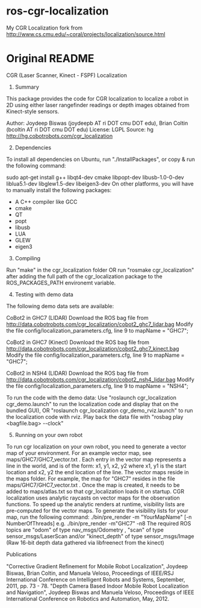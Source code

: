 ros-cgr-localization
====================

My CGR Localization fork from http://www.cs.cmu.edu/~coral/projects/localization/source.html

Original README
===============

CGR (Laser Scanner, Kinect - FSPF) Localization

1. Summary

This package provides the code for CGR localization to localize a robot in 2D using either laser rangefinder readings or depth images obtained from Kinect-style sensors.

Author: Joydeep Biswas (joydeepb AT ri DOT cmu DOT edu), Brian Coltin (bcoltin AT ri DOT cmu DOT edu)
License: LGPL
Source: hg http://hg.cobotrobots.com/cgr_localization

2. Dependencies

To install all dependencies on Ubuntu, run "./InstallPackages", or copy & run the following command:

sudo apt-get install g++ libqt4-dev cmake libpopt-dev libusb-1.0-0-dev liblua5.1-dev libglew1.5-dev libeigen3-dev 
On other platforms, you will have to manually install the following packages:
- A C++ compiler like GCC
- cmake
- QT
- popt
- libusb
- LUA
- GLEW
- eigen3

3. Compiling

Run "make" in the cgr_localization folder OR run "rosmake cgr_localization" after adding the full path of the cgr_localization package to the ROS_PACKAGES_PATH environemt variable.

4. Testing with demo data

The following demo data sets are available:

CoBot2 in GHC7 (LIDAR)
Download the ROS bag file from http://data.cobotrobots.com/cgr_localization/cobot2_ghc7_lidar.bag
Modify the file config/localization_parameters.cfg, line 9 to mapName = "GHC7"; 

CoBot2 in GHC7 (Kinect)
Download the ROS bag file from http://data.cobotrobots.com/cgr_localization/cobot2_ghc7_kinect.bag
Modify the file config/localization_parameters.cfg, line 9 to mapName = "GHC7"; 

CoBot2 in NSH4 (LIDAR)
Download the ROS bag file from http://data.cobotrobots.com/cgr_localization/cobot2_nsh4_lidar.bag
Modify the file config/localization_parameters.cfg, line 9 to mapName = "NSH4"; 

To run the code with the demo data:
Use "roslaunch cgr_localization cgr_demo.launch" to run the localization code and display that on the bundled GUI), OR
"roslaunch cgr_localization cgr_demo_rviz.launch" to run the localization code with rviz.
Play back the data file with "rosbag play <bagfile.bag> --clock"

5. Running on your own robot

To run cgr localization on your own robot, you need to generate a vector map of your environment. For an example vector map, see maps/GHC7/GHC7_vector.txt . Each entry in the vector map represents a line in the world, and is of the form:
x1, y1, x2, y2 
where x1, y1 is the start location and x2, y2 the end location of the line. The vector maps reside in the maps folder. For example, the map for "GHC7" resides in the file maps/GHC7/GHC7_vector.txt . Once the map is created, it needs to be added to maps/atlas.txt so that cgr_localization loads it on startup.
CGR localization uses analytic raycasts on vector maps for the observation functions. To speed up the analytic renders at runtime, visibility lists are pre-computed for the vector maps. To generate the visibility lists for your map, run the following command:
./bin/pre_render -m "YourMapName" [-n NumberOfThreads]
e.g. ./bin/pre_render -m"GHC7" -n8
The required ROS topics are "odom" of type nav_msgs/Odometry , "scan" of type sensor_msgs/LaserScan and/or "kinect_depth" of type sensor_msgs/Image (Raw 16-bit depth data gathered via libfreenect from the kinect)


Publications

"Corrective Gradient Reﬁnement for Mobile Robot Localization", Joydeep Biswas, Brian Coltin, and Manuela Veloso, Proceedings of IEEE/RSJ International Conference on Intelligent Robots and Systems, September, 2011, pp. 73 - 78.
"Depth Camera Based Indoor Mobile Robot Localization and Navigation", Joydeep Biswas and Manuela Veloso, Proceedings of IEEE International Conference on Robotics and Automation, May, 2012.
